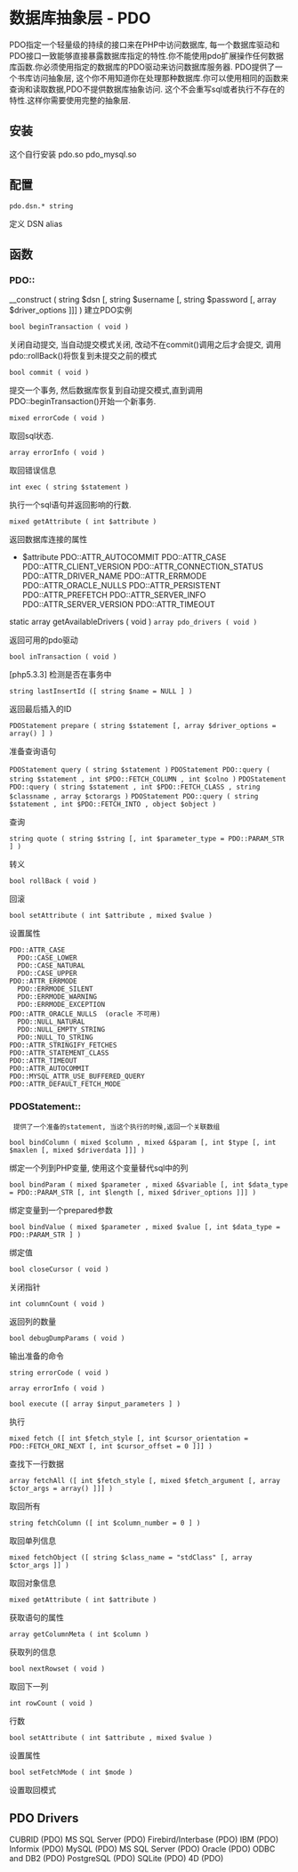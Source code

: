 # 数据库抽象层 - PDO


PDO指定一个轻量级的持续的接口来在PHP中访问数据库, 每一个数据库驱动和PDO接口一致能够直接暴露数据库指定的特性.你不能使用pdo扩展操作任何数据库函数.你必须使用指定的数据库的PDO驱动来访问数据库服务器.
PDO提供了一个书库访问抽象层, 这个你不用知道你在处理那种数据库.你可以使用相同的函数来查询和读取数据,PDO不提供数据库抽象访问. 这个不会重写sql或者执行不存在的特性.这样你需要使用完整的抽象层.

## 安装

这个自行安装
pdo.so
pdo_mysql.so

## 配置

`pdo.dsn.* string `

定义 DSN alias



## 函数

### PDO::

__construct ( string $dsn [, string $username [, string $password [, array $driver_options ]]] )
     建立PDO实例

`bool beginTransaction ( void )`

关闭自动提交, 当自动提交模式关闭, 改动不在commit()调用之后才会提交, 调用 pdo::rollBack()将恢复到未提交之前的模式

`bool commit ( void )`

提交一个事务, 然后数据库恢复到自动提交模式,直到调用PDO::beginTransaction()开始一个新事务.

`mixed errorCode ( void )`

取回sql状态. 

`array errorInfo ( void )`

取回错误信息

`int exec ( string $statement )`

执行一个sql语句并返回影响的行数.

`mixed getAttribute ( int $attribute )`

返回数据库连接的属性
- $attribute
    PDO::ATTR_AUTOCOMMIT
    PDO::ATTR_CASE
    PDO::ATTR_CLIENT_VERSION
    PDO::ATTR_CONNECTION_STATUS
    PDO::ATTR_DRIVER_NAME
    PDO::ATTR_ERRMODE
    PDO::ATTR_ORACLE_NULLS
    PDO::ATTR_PERSISTENT
    PDO::ATTR_PREFETCH
    PDO::ATTR_SERVER_INFO
    PDO::ATTR_SERVER_VERSION
    PDO::ATTR_TIMEOUT


static array getAvailableDrivers ( void )
`array pdo_drivers ( void )`

返回可用的pdo驱动

`bool inTransaction ( void )`

[php5.3.3] 检测是否在事务中

`string lastInsertId ([ string $name = NULL ] )`

返回最后插入的ID
 
`PDOStatement prepare ( string $statement [, array $driver_options = array() ] )`

准备查询语句

`PDOStatement query ( string $statement )`
`PDOStatement PDO::query ( string $statement , int $PDO::FETCH_COLUMN , int $colno )`
`PDOStatement PDO::query ( string $statement , int $PDO::FETCH_CLASS , string $classname , array $ctorargs )`
`PDOStatement PDO::query ( string $statement , int $PDO::FETCH_INTO , object $object )`

查询


`string quote ( string $string [, int $parameter_type = PDO::PARAM_STR ] )`

转义

`bool rollBack ( void )`

回滚 

`bool setAttribute ( int $attribute , mixed $value )`

设置属性
```
PDO::ATTR_CASE
  PDO::CASE_LOWER
  PDO::CASE_NATURAL
  PDO::CASE_UPPER
PDO::ATTR_ERRMODE
  PDO::ERRMODE_SILENT
  PDO::ERRMODE_WARNING
  PDO::ERRMODE_EXCEPTION
PDO::ATTR_ORACLE_NULLS  (oracle 不可用)
  PDO::NULL_NATURAL
  PDO::NULL_EMPTY_STRING
  PDO::NULL_TO_STRING
PDO::ATTR_STRINGIFY_FETCHES
PDO::ATTR_STATEMENT_CLASS
PDO::ATTR_TIMEOUT
PDO::ATTR_AUTOCOMMIT
PDO::MYSQL_ATTR_USE_BUFFERED_QUERY
PDO::ATTR_DEFAULT_FETCH_MODE
```

### PDOStatement::
     提供了一个准备的statement, 当这个执行的时候,返回一个关联数组

`bool bindColumn ( mixed $column , mixed &$param [, int $type [, int $maxlen [, mixed $driverdata ]]] )`

绑定一个列到PHP变量, 使用这个变量替代sql中的列
 
`bool bindParam ( mixed $parameter , mixed &$variable [, int $data_type = PDO::PARAM_STR [, int $length [, mixed $driver_options ]]] )`

绑定变量到一个prepared参数
 
`bool bindValue ( mixed $parameter , mixed $value [, int $data_type = PDO::PARAM_STR ] )`

绑定值
 
`bool closeCursor ( void )`

关闭指针
 
`int columnCount ( void )`

返回列的数量
 
`bool debugDumpParams ( void )`

输出准备的命令
 
`string errorCode ( void )`

`array errorInfo ( void )`

`bool execute ([ array $input_parameters ] )`

执行
 
`mixed fetch ([ int $fetch_style [, int $cursor_orientation = PDO::FETCH_ORI_NEXT [, int $cursor_offset = 0 ]]] )`

查找下一行数据
 
`array fetchAll ([ int $fetch_style [, mixed $fetch_argument [, array $ctor_args = array() ]]] )`

取回所有
 
`string fetchColumn ([ int $column_number = 0 ] )`

取回单列信息
 
`mixed fetchObject ([ string $class_name = "stdClass" [, array $ctor_args ]] )`

取回对象信息
 
`mixed getAttribute ( int $attribute )`

获取语句的属性
 
`array getColumnMeta ( int $column )`

获取列的信息
 
`bool nextRowset ( void )`

取回下一列
 
`int rowCount ( void )`

行数
 
`bool setAttribute ( int $attribute , mixed $value )`

设置属性
 
`bool setFetchMode ( int $mode )`

设置取回模式

## PDO Drivers

CUBRID (PDO)
MS SQL Server (PDO)
Firebird/Interbase (PDO)
IBM (PDO)
Informix (PDO)
MySQL (PDO)
MS SQL Server (PDO)
Oracle (PDO)
ODBC and DB2 (PDO)
PostgreSQL (PDO)
SQLite (PDO)
4D (PDO)























